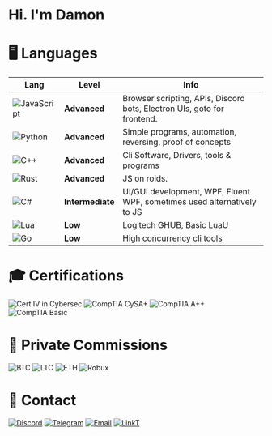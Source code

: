 # Hi. I'm Damon

# 🖥️ Languages

  | **Lang**  | **Level**  | **Info**                                                                 |
  |---------------|-----------------|--------------------------------------------------------------------------|
  | ![JavaScript](https://img.shields.io/badge/-JavaScript-yellow?style=flat-square&logo=javascript&logoColor=white) | **Advanced**       | Browser scripting, APIs, Discord bots, Electron UIs, goto for frontend. |
  | ![Python](https://img.shields.io/badge/-Python-blue?style=flat-square&logo=python&logoColor=white)             | **Advanced**       | Simple programs, automation, reversing, proof of concepts                   |
  | ![C++](https://img.shields.io/badge/-C%2B%2B-blue?style=flat-square&logo=cplusplus&logoColor=white)           | **Advanced**       | Cli Software, Drivers, tools & programs      |
  | ![Rust](https://img.shields.io/badge/-Rust-orange?style=flat-square&logo=rust&logoColor=white)                 | **Advanced**   | JS on roids.                         |
  | ![C#](https://img.shields.io/badge/-C%23-purple?style=flat-square&logo=csharp&logoColor=white)                 | **Intermediate**   | UI/GUI development, WPF, Fluent WPF, sometimes used alternatively to JS                  |
  | ![Lua](https://img.shields.io/badge/-Lua-darkblue?style=flat-square&logo=lua&logoColor=white)                 | **Low**            | Logitech GHUB, Basic LuaU                     |
  | ![Go](https://img.shields.io/badge/-Go-lightblue?style=flat-square&logo=go&logoColor=white)                   | **Low**            | High concurrency cli tools                     |

# 🎓 Certifications

  ![Cert IV in Cybersec](https://img.shields.io/badge/Cert_IV-Cybersecurity-blue?style=flat-square)
  ![CompTIA CySA+](https://img.shields.io/badge/CompTIA-CySA%2B-blue?style=flat-square)
  ![CompTIA A++](https://img.shields.io/badge/CompTIA-A+%2B-blue?style=flat-square)
  ![CompTIA Basic](https://img.shields.io/badge/CompTIA-Basic%2B-blue?style=flat-square)

# 👤 Private Commissions

![BTC](https://img.shields.io/badge/BTC-F7931A?style=flat-square&logo=bitcoin&logoColor=white) 
![LTC](https://img.shields.io/badge/LTC-A6A9AA?style=flat-square&logo=litecoin&logoColor=white) 
![ETH](https://img.shields.io/badge/ETH-3C3C3D?style=flat-square&logo=ethereum&logoColor=white) 
![Robux](https://img.shields.io/badge/Robux-107C10?style=flat-square&logo=roblox&logoColor=white)

# 📲 Contact

[![Discord](https://img.shields.io/badge/Discord-Swedish.Psycho-7289DA?logo=discord&logoColor=white&style=flat-square)](https://discordapp.com/users/Swedish.Psycho)
[![Telegram](https://img.shields.io/badge/Telegram-morguekid-2CA5E0?logo=telegram&logoColor=white&style=flat-square)]()
[![Email](https://img.shields.io/badge/Email-hat3damon%40gmail.com-D14836?logo=gmail&logoColor=white&style=flat-square)](mailto:hat3damon@gmail.com)
[![LinkT](https://img.shields.io/badge/Feds.lol-morgue-000000?logo=linktree&logoColor=white&style=flat-square)](https://feds.lol/morgue)
